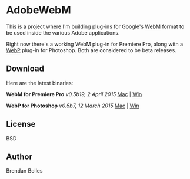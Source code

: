 AdobeWebM
=========

This is a project where I'm building plug-ins for Google's [WebM](http://www.webmproject.org/) format to be used inside the various Adobe applications.

Right now there's a working WebM plug-in for Premiere Pro, along with a [WebP](https://developers.google.com/speed/webp/) plug-in for Photoshop. Both are considered to be beta releases.


Download
--------
Here are the latest binaries:

**WebM for Premiere Pro** _v0.5b19, 2 April 2015_
[Mac](http://www.fnordware.com/downloads/WebM_v0.5b19_mac.zip) | [Win](http://www.fnordware.com/downloads/WebM_v0.5b19_win.zip)

**WebP for Photoshop** _v0.5b7, 12 March 2015_
[Mac](http://www.fnordware.com/downloads/WebP_v0.5b7_mac.zip) | [Win](http://www.fnordware.com/downloads/WebP_v0.5b7_win.zip)


License
-------
BSD


Author
------
Brendan Bolles